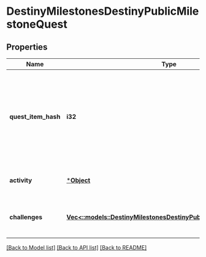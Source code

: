 # DestinyMilestonesDestinyPublicMilestoneQuest

## Properties
Name | Type | Description | Notes
------------ | ------------- | ------------- | -------------
**quest_item_hash** | **i32** | Quests are defined as Items in content. As such, this is the hash identifier of the DestinyInventoryItemDefinition that represents this quest. It will have pointers to all of the steps in the quest, and display information for the quest (title, description, icon etc) Individual steps will be referred to in the Quest item&#39;s DestinyInventoryItemDefinition.setData property, and themselves are Items with their own renderable data. | [optional] [default to null]
**activity** | [***Object**](Object.md) | A milestone need not have an active activity, but if there is one it will be returned here, along with any variant and additional information. | [optional] [default to null]
**challenges** | [**Vec<::models::DestinyMilestonesDestinyPublicMilestoneChallenge>**](Destiny.Milestones.DestinyPublicMilestoneChallenge.md) | For the given quest there could be 0-to-Many challenges: mini quests that you can perform in the course of doing this quest, that may grant you rewards and benefits. | [optional] [default to null]

[[Back to Model list]](../README.md#documentation-for-models) [[Back to API list]](../README.md#documentation-for-api-endpoints) [[Back to README]](../README.md)


